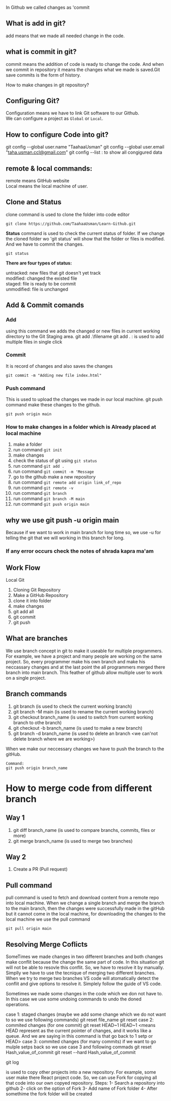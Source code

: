 In Github we called changes as 'commit 

<h2>What is add in git?</h2>
add means that we made all needed change in the code.

<h2>what is commit in git?</h2>
commit means the addition of code is ready to change the code. And when we commit in repository it means the changes what we made is saved.Git save commits is the form of history.

How to make changes in git repository?

<h2>Configuring Git?</h2>

Configuration means we have to link Git software to our Github.<br />
We can configure a project as `Global` or `Local`. 

<h2>How to configure Code into git?</h2>

git config --global user.name "TaahaaUsman"
git config --global user.email "taha.usman.ccl@gmail.com"
git config --list : to show all congigured data

<h2>remote & local commands:</h2>
remote means GitHub website<br />
Local means the local machine of user.

<h2>Clone and Status</h2>

clone command is used to clone the folder into code editor 

```
git clone https://github.com/TaahaaUsman/Learn-Github.git
```

**Status** command is used to check the current status of folder. If we change the cloned folder wo 'git status' will show that the folder or files is modified. And we have to commit the changes.

```
git status
```

**There are four types of status:**<br />

untracked:
new files that git doesn't yet track 
<br>modified:
changed the existed file
<br>staged:
file is ready to be commit
<br>unmodified:
file is unchanged

<h2>Add & Commit comands</h2>

<h3>Add</h3>

using this command we adds the changed or new files in current working directory to the Git Staging area.
git add .\filename
git add . : is used to add multiple files in single click

<h3>Commit</h3>

It is record of changes and also saves the changes

```
git commit -m "Adding new file index.html"
```

<h3>Push command</h3>

This is used to upload the changes we made in our local machine. git push command make these changes to the github.

```
git push origin main
```


<h3>How to make changes in a folder which is Already placed at local machine</h3>

1. make a folder
2. run command `git init`
3. make changes
4. check the status of git using `git status`
5. run command `git add .`
6. run command `git commit -m 'Message`
7. go to the github make a new repository
8. run command `git remote add origin link_of_repo`
9. run command `git remote -v` <verify that the remote location is exit or not>
10. run command `git branch` <is used to show the names of brach>
11. run command `git branch -M main` <is used to rename the branch>
12. run command `git push origin main`

<h2>why  we use git push -u origin main</h2>

Because if we want to work in main branch for long time so, we use -u for telling the git that we will working in this branch for long.

### If any error occurs check the notes of shrada kapra ma'am

## Work Flow

Local Git

1. Cloning Git Repository
2. Make a GitHub Repository
3. clone it into folder
4. make changes
5. git add all 
6. git commit 
7. git push

## What are branches

We use branch concept in git to make it useable for multiple programmers. For example, we have a project and many people are working on the same project. So, every programmer make his own branch and make his neccassary changes and at the last point the all programmers merged there branch into main branch. This feather of github allow multiple user to work on a single project.

## Branch commands

1. git branch (is used to check the current working branch)
2. git branch -M main (is used to rename the current working branch)
3. git checkout branch_name (is used to switch from current working branch to othe branch)
4. git checkout -b branch_name (is used to make a new branch)
5. git branch -d branch_name (is used to delete an branch <we can'not delete branch where we are working>)

When we make our neccessary changes we have to push the branch to the gitHub. 

```
Command:
git push origin branch_name
```


# How to merge code from different branch

## Way 1
1. git diff branch_name (is used to compare branchs, commits, files or more)
2. git merge branch_name (is used to merge two branches)

## Way 2

1. Create a PR (Pull request)

## Pull command

pull command is used to fetch and download content from a remote repo into local machine. When we change a single branch and merge the branch to the main branch, then the changes were successfully made in the gitHub but it cannot come in the local machine, for downloading the changes to the local machine we use the pull command

```
git pull origin main
```

## Resolving Merge Coflicts

SomeTimes we made changes in two different branches and both changes make conflit because the change the same part of code. In this situation git will not be able to resovle this conflit. So, we have to resolve it by manually.
<br />
Simplly we have to use the tecnique of merging two different branches. When we try to merge two branches VS code will atomatically detect the conflit and give options to resolve it. Simplely follow the guide of VS code.

<Undoing Changes>
Sometimes we made some changes in the code which we don not have to. In this case we use some undoing commands to undo the doned operations.

case 1: staged changes (maybe we add some change which we do not want to so we use following commands)
    git reset file_name <will reset single file>
    git reset <will reset all files in the repository>
case 2: commited changes (for one commit)
    git reset HEAD~1
    HEAD~1 <means HEAD represent as the current pointer of changes, and it works like a queue. And we are saying in this command is that go back to 1 setp or HEAD>
case 3: commited changes (for many commits)
if we want to go mulple setps back so we use case 3 and following commads
    git reset Hash_value_of_commit <In this commad we copy the hash value of commit where we want to go and run the command>
    git reset --hard Hash_value_of_commit <using this commad these commits which are comes after the hash value will be removed form list>

git log <by using this command we check all changes and commits history>

<Fork command>
is used to copy other projects into a new repository. For example, some user make there React project code. So, we can use Fork for copying all that code into our own copyed repository.
Steps:
1- Search a repository into github
2- click on the option of Fork
3- Add name of Fork folder
4- After somethime the fork folder will be created